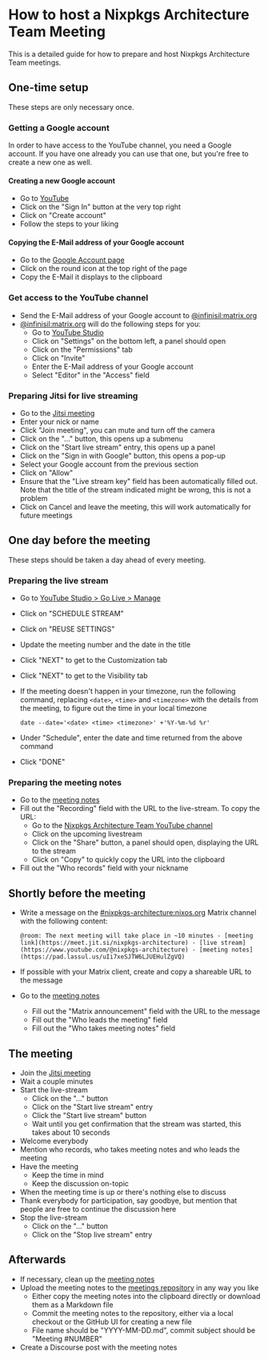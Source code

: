 # How to host a Nixpkgs Architecture Team Meeting

This is a detailed guide for how to prepare and host Nixpkgs Architecture Team meetings.

## One-time setup

These steps are only necessary once.

### Getting a Google account

In order to have access to the YouTube channel, you need a Google account.
If you have one already you can use that one, but you're free to create a new one as well.

#### Creating a new Google account

- Go to [YouTube](https://www.youtube.com/)
- Click on the "Sign In" button at the very top right
- Click on "Create account"
- Follow the steps to your liking

#### Copying the E-Mail address of your Google account

- Go to the [Google Account page](https://myaccount.google.com/)
- Click on the round icon at the top right of the page
- Copy the E-Mail it displays to the clipboard

### Get access to the YouTube channel

- Send the E-Mail address of your Google account to [@infinisil:matrix.org](https://matrix.to/#/@infinisil:matrix.org)
- [@infinisil:matrix.org](https://matrix.to/#/@infinisil:matrix.org) will do the following steps for you:
  - Go to [YouTube Studio](https://studio.youtube.com/)
  - Click on "Settings" on the bottom left, a panel should open
  - Click on the "Permissions" tab
  - Click on "Invite"
  - Enter the E-Mail address of your Google account
  - Select "Editor" in the "Access" field

### Preparing Jitsi for live streaming

- Go to the [Jitsi meeting](https://meet.jit.si/nixpkgs-architecture)
- Enter your nick or name
- Click "Join meeting", you can mute and turn off the camera
- Click on the "..." button, this opens up a submenu
- Click on the "Start live stream" entry, this opens up a panel
- Click on the "Sign in with Google" button, this opens a pop-up
- Select your Google account from the previous section
- Click on "Allow"
- Ensure that the "Live stream key" field has been automatically filled out. Note that the title of the stream indicated might be wrong, this is not a problem
- Click on Cancel and leave the meeting, this will work automatically for future meetings

## One day before the meeting

These steps should be taken a day ahead of every meeting.

### Preparing the live stream

- Go to [YouTube Studio > Go Live > Manage](https://studio.youtube.com/)
- Click on "SCHEDULE STREAM"
- Click on "REUSE SETTINGS"
- Update the meeting number and the date in the title
- Click "NEXT" to get to the Customization tab
- Click "NEXT" to get to the Visibility tab
- If the meeting doesn't happen in your timezone, run the following command, replacing `<date>`, `<time>` and `<timezone>` with the details from the meeting, to figure out the time in your local timezone

  ```
  date --date='<date> <time> <timezone>' +'%Y-%m-%d %r'
  ```

- Under "Schedule", enter the date and time returned from the above command
- Click "DONE"

### Preparing the meeting notes

- Go to the [meeting notes](https://pad.lassul.us/uIi7xeSJTW6LJUEHulZgVQ?edit)
- Fill out the "Recording" field with the URL to the live-stream. To copy the URL:
  - Go to the [Nixpkgs Architecture Team YouTube channel](https://www.youtube.com/@nixpkgs-architecture)
  - Click on the upcoming livestream
  - Click on the "Share" button, a panel should open, displaying the URL to the stream
  - Click on "Copy" to quickly copy the URL into the clipboard
- Fill out the "Who records" field with your nickname

## Shortly before the meeting

- Write a message on the [#nixpkgs-architecture:nixos.org](https://matrix.to/#/#nixpkgs-architecture:nixos.org) Matrix channel with the following content:

  ```
  @room: The next meeting will take place in ~10 minutes - [meeting link](https://meet.jit.si/nixpkgs-architecture) - [live stream](https://www.youtube.com/@nixpkgs-architecture) - [meeting notes](https://pad.lassul.us/uIi7xeSJTW6LJUEHulZgVQ)
  ```

- If possible with your Matrix client, create and copy a shareable URL to the message
- Go to the [meeting notes](https://pad.lassul.us/uIi7xeSJTW6LJUEHulZgVQ?edit)
  - Fill out the "Matrix announcement" field with the URL to the message
  - Fill out the "Who leads the meeting" field
  - Fill out the "Who takes meeting notes" field

## The meeting

- Join the [Jitsi meeting](https://meet.jit.si/nixpkgs-architecture)
- Wait a couple minutes
- Start the live-stream
  - Click on the "..." button
  - Click on the "Start live stream" entry
  - Click the "Start live stream" button
  - Wait until you get confirmation that the stream was started, this takes about 10 seconds
- Welcome everybody
- Mention who records, who takes meeting notes and who leads the meeting
- Have the meeting
  - Keep the time in mind
  - Keep the discussion on-topic
- When the meeting time is up or there's nothing else to discuss
- Thank everybody for participation, say goodbye, but mention that people are free to continue the discussion here
- Stop the live-stream
  - Click on the "..." button
  - Click on the "Stop live stream" entry

## Afterwards

- If necessary, clean up the [meeting notes](https://pad.lassul.us/uIi7xeSJTW6LJUEHulZgVQ?edit)
- Upload the meeting notes to the [meetings repository](https://github.com/nixpkgs-architecture/meetings) in any way you like
  - Either copy the meeting notes into the clipboard directly or download them as a Markdown file
  - Commit the meeting notes to the repository, either via a local checkout or the GitHub UI for creating a new file
  - File name should be "YYYY-MM-DD.md", commit subject should be "Meeting #NUMBER"
- Create a Discourse post with the meeting notes

